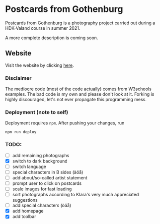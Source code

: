 # Postcards from Gothenburg
Postcards from Gothenburg is a photography project carried out during a 
HDK-Valand course in summer 2021.

A more complete description is coming soon.

## Website
Visit the website by clicking [here](https://harisont.github.io/postcards-from-gothenburg/).

### Disclaimer
The mediocre code (most of the code actually) comes from W3schools examples.
The bad code is my own and please don't look at it. Forking is highly discouraged, let's not ever propagate this programming mess.

### Deployment (note to self)
Deployment requires `npm`. 
After pushing your changes, run

```
npm run deploy
```

### TODO:
- [ ] add remaining photographs
- [x] switch to dark background
- [ ] switch language
- [ ] special characters in B sides (äöå)
- [ ] add about/so-called artist statement
- [ ] prompt user to click on postcards
- [ ] scale images for fast loading
- [ ] sort photographs according to Klara's very much appreciated suggestions
- [ ] add special characters (öäå)
- [x] add homepage
- [x] add toolbar
